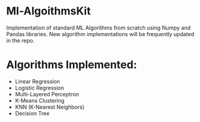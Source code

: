 # Ml-AlgoithmsKit
Implementation of standard ML Algorithms from scratch using Numpy and Pandas libraries. New algorithm implementations will be frequently updated in the repo.

# Algorithms Implemented: 
* Linear Regression
* Logistic Regression
* Multi-Layered Perceptron
* K-Means Clustering
* KNN (K-Nearest Neighbors)
* Decision Tree


